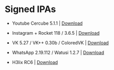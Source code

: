 # Signed IPAs

<!-- - Youtube Cercube 5.1.1 (Заменяет) | <a href="itms-services://?action=download-manifest&amp;url=https://raw.githubusercontent.com/Kylmakalle/ipa/master/apps/youtube/Info.plist">Download</a> -->

- Youtube Cercube 5.1.1 | <a href="itms-services://?action=download-manifest&amp;url=https://raw.githubusercontent.com/Kylmakalle/ipa/master/apps/youtube/Info.plist">Download</a>

- Instagram + Rocket 118 / 3.6.5 | <a href="itms-services://?action=download-manifest&amp;url=https://raw.githubusercontent.com/Kylmakalle/ipa/master/apps/igrocket/Info.plist">Download</a>


- VK 5.27 / VK++ 0.30b / ColoredVK | <a href="itms-services://?action=download-manifest&amp;url=https://raw.githubusercontent.com/Kylmakalle/ipa/master/apps/vk/Info.plist">Download</a>

- WhatsApp 2.19.112 / Watusi 1.2.7 |  <a href="itms-services://?action=download-manifest&amp;url=https://raw.githubusercontent.com/Kylmakalle/ipa/master/apps/wa/Info.plist">Download</a>


- H3lix RC6 |  <a href="itms-services://?action=download-manifest&amp;url=https://raw.githubusercontent.com/Kylmakalle/ipa/master/apps/h3lix/Info.plist">Download</a>
